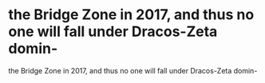 # the Bridge Zone in 2017, and thus no one will fall under Dracos-Zeta domin-

the Bridge Zone in 2017, and thus no one will fall under Dracos-Zeta domin-